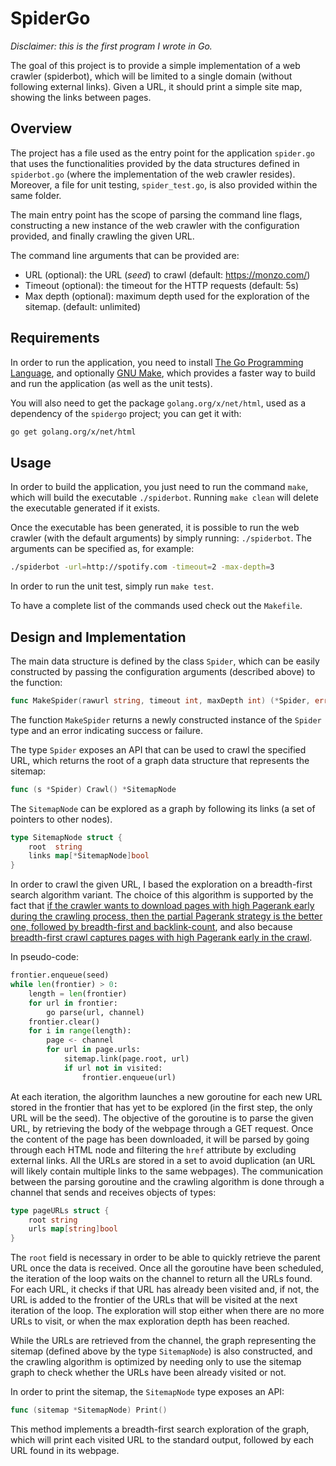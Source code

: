 # SpiderGo

*Disclaimer: this is the first program I wrote in Go.*

The goal of this project is to provide a simple implementation of a web crawler
(spiderbot), which will be limited to a single domain (without following
external links).
Given a URL, it should print a simple site map, showing the links between pages.


## Overview

The project has a file used as the entry point for the application
`spider.go` that uses the functionalities provided by the data structures
defined in `spiderbot.go` (where the implementation of the web crawler resides).
Moreover, a file for unit testing, `spider_test.go`, is also provided within the
same folder.

The main entry point has the scope of parsing the command line flags,
constructing a new instance of the web crawler with the configuration provided,
and finally crawling the given URL.

The command line arguments that can be provided are:
- URL (optional): the URL (*seed*) to crawl (default: https://monzo.com/)
- Timeout (optional): the timeout for the HTTP requests (default: 5s)
- Max depth (optional): maximum depth used for the exploration of the sitemap.
    (default: unlimited) 


## Requirements

In order to run the application, you need to install [The Go Programming
Language](https://golang.org/), and optionally
[GNU Make](https://www.gnu.org/software/make/), which provides a faster way to
build and run the application (as well as the unit tests).

You will also need to get the package `golang.org/x/net/html`, used as a
dependency of the `spidergo` project; you can get it with:

```bash
go get golang.org/x/net/html
```

## Usage

In order to build the application, you just need to run the command `make`, which
will build the executable `./spiderbot`. Running `make clean` will delete the
executable generated if it exists.

Once the executable has been generated, it is possible to run the web crawler
(with the default arguments) by simply running: `./spiderbot`. The arguments
can be specified as, for example:

```bash
./spiderbot -url=http://spotify.com -timeout=2 -max-depth=3
```

In order to run the unit test, simply run `make test`.

To have a complete list of the commands used check out the `Makefile`.

## Design and Implementation

The main data structure is defined by the class `Spider`, which can be easily
constructed by passing the configuration arguments (described above) to the
function:

```go
func MakeSpider(rawurl string, timeout int, maxDepth int) (*Spider, error)
```

The function `MakeSpider` returns a newly constructed instance of the `Spider`
type and an error indicating success or failure.

The type `Spider` exposes an API that can be used to crawl the specified URL,
which returns the root of a graph data structure that represents the sitemap:

```go
func (s *Spider) Crawl() *SitemapNode
```

The `SitemapNode` can be explored as a graph by following its links (a set of
pointers to other nodes).

```go
type SitemapNode struct {
	root  string
	links map[*SitemapNode]bool
}
```

In order to crawl the given URL, I based the exploration on a breadth-first
search algorithm variant. The choice of this algorithm is supported by the fact
that [if the crawler wants to download pages with high Pagerank early during the
crawling process, then the partial Pagerank strategy is the better one, followed by
breadth-first and backlink-count][1], and also because [breadth-first crawl captures
pages with high Pagerank early in the crawl][2].

In pseudo-code:

```python
frontier.enqueue(seed)
while len(frontier) > 0:
    length = len(frontier)
    for url in frontier:
        go parse(url, channel)
    frontier.clear()
    for i in range(length):
        page <- channel
        for url in page.urls:
            sitemap.link(page.root, url)
            if url not in visited:
                frontier.enqueue(url)
```

At each iteration, the algorithm launches a new goroutine for each new URL stored
in the frontier that has yet to be explored (in the first step, the only URL will be
the seed). The objective of the goroutine is to parse the given URL, by
retrieving the body of the webpage through a GET request. Once the content of
the page has been downloaded, it will be parsed by going through each HTML node and
filtering the `href` attribute by excluding external links. All the URLs are stored
in a set to avoid duplication (an URL will likely contain multiple links to the
same webpages).
The communication between the parsing goroutine and the crawling algorithm is
done through a channel that sends and receives objects of types:

```go
type pageURLs struct {
	root string
	urls map[string]bool
}
```

The `root` field is necessary in order to be able to quickly retrieve the
parent URL once the data is received.
Once all the goroutine have been scheduled, the iteration of the loop waits on
the channel to return all the URLs found. For each URL, it checks if that URL has
already been visited and, if not, the URL is added to the frontier of the URLs that will
be visited at the next iteration of the loop.
The exploration will stop either when there are no more URLs to visit, or when
the max exploration depth has been reached.

While the URLs are retrieved from the channel, the graph representing the
sitemap (defined above by the type `SitemapNode`) is also constructed, and the
crawling algorithm is optimized by needing only to use the sitemap graph to check
whether the URLs have been already visited or not.

In order to print the sitemap, the `SitemapNode` type exposes an API:

```go
func (sitemap *SitemapNode) Print()
```

This method implements a breadth-first search exploration of the graph, which
will print each visited URL to the standard output, followed by each URL found
in its webpage.

[1]: https://en.wikipedia.org/wiki/Web_crawler#cite_note-11
[2]: https://en.wikipedia.org/wiki/Web_crawler#cite_note-12
